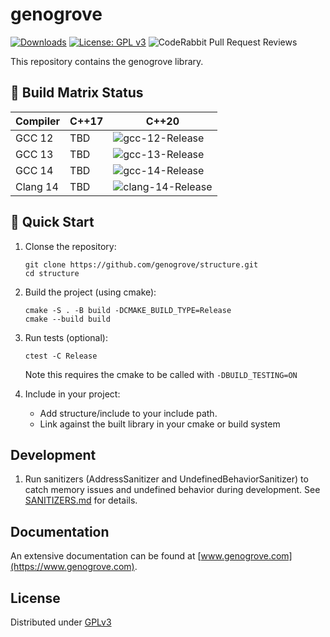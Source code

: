 # genogrove

<!-- [![.github/workflows/ci.yml](https://github.com/genogrove/genogrove/actions/workflows/ci.yml/badge.svg)](https://github.com/genogrove/structure/actions/workflows/ci.yml) -->

[![Downloads](https://img.shields.io/github/downloads/genogrove/structure/total.svg)](https://img.shields.io/github/downloads/genogrove/structure/total.svg)
[![License: GPL v3](https://img.shields.io/badge/License-GPL%20v3-blue.svg)](http://www.gnu.org/licenses/gpl-3.0)
![CodeRabbit Pull Request Reviews](https://img.shields.io/coderabbit/prs/github/genogrove/genogrove?utm_source=oss&utm_medium=github&utm_campaign=genogrove%2Fgenogrove&labelColor=171717&color=FF570A&link=https%3A%2F%2Fcoderabbit.ai&label=CodeRabbit+Reviews)

This repository contains the genogrove library.

## 🔧 Build Matrix Status

| Compiler | C++17 | C++20                                                                                                                                                          |
| -------- | ----- | -------------------------------------------------------------------------------------------------------------------------------------------------------------- |
| GCC 12   | TBD   | ![gcc-12-Release](https://img.shields.io/github/actions/workflow/status/genogrove/structure/ci.yml?branch=main&label=gcc-12-Release&style=flat&event=push)     |
| GCC 13   | TBD   | ![gcc-13-Release](https://img.shields.io/github/actions/workflow/status/genogrove/structure/ci.yml?branch=main&label=gcc-13-Release&style=flat&event=push)     |
| GCC 14   | TBD   | ![gcc-14-Release](https://img.shields.io/github/actions/workflow/status/genogrove/structure/ci.yml?branch=main&label=gcc-14-Release&style=flat&event=push)     |
| Clang 14 | TBD   | ![clang-14-Release](https://img.shields.io/github/actions/workflow/status/genogrove/structure/ci.yml?branch=main&label=clang-14-Release&style=flat&event=push) |

## 🚀 Quick Start

1. Clonse the repository:

   ```
   git clone https://github.com/genogrove/structure.git
   cd structure
   ```

2. Build the project (using cmake):

   ```
   cmake -S . -B build -DCMAKE_BUILD_TYPE=Release
   cmake --build build
   ```

3. Run tests (optional):

   ```
   ctest -C Release
   ```

   Note this requires the cmake to be called with `-DBUILD_TESTING=ON`

4. Include in your project:
   - Add structure/include to your include path.
   - Link against the built library in your cmake or build system

## Development

1. Run sanitizers (AddressSanitizer and UndefinedBehaviorSanitizer) to catch memory issues and undefined behavior during development. See [SANITIZERS.md](SANITIZERS.md) for details.

## Documentation

An extensive documentation can be found at [www.genogrove.com](https://www.genogrove.com).

## License

Distributed under [GPLv3](https://www.gnu.org/licenses/gpl-3.0.en.html)
